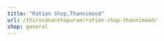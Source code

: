 ```yaml
---
title: "Ration Shop,Thannimood"
url: /thiruvananthapuram/ration-shop-thannimood/
shop: general
---
```

